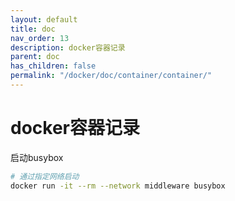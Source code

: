 ```yaml
---
layout: default
title: doc
nav_order: 13
description: docker容器记录
parent: doc
has_children: false
permalink: "/docker/doc/container/container/"
---
```


# docker容器记录

启动busybox

```bash
# 通过指定网络启动
docker run -it --rm --network middleware busybox
```
